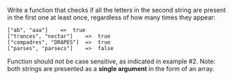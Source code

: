 Write a function that checks if all the letters in the second string are present in the first one at least once, regardless of how many times they appear:

```
["ab", "aaa"]    =>  true
["trances", "nectar"]    =>  true
["compadres", "DRAPES"]  =>  true
["parses", "parsecs"]    =>  false
```

Function should not be case sensitive, as indicated in example #2. Note: both strings are presented as a **single argument** in the form of an array. 